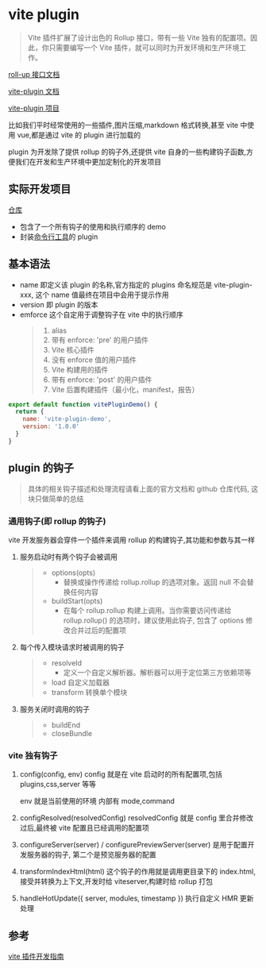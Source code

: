 # vite plugin

> Vite 插件扩展了设计出色的 Rollup 接口，带有一些 Vite 独有的配置项。因此，你只需要编写一个 Vite 插件，就可以同时为开发环境和生产环境工作。

[roll-up 接口文档](https://www.rollupjs.com/plugin-development/)

[vite-plugin 文档](https://cn.vitejs.dev/guide/api-plugin.html)

[vite-plugin 项目](https://github.com/vitejs/awesome-vite?tab=readme-ov-file#plugins)

比如我们平时经常使用的一些插件,图片压缩,markdown 格式转换,甚至 vite 中使用 vue,都是通过 vite 的 plugin 进行加载的

plugin 为开发除了提供 rollup 的钩子外,还提供 vite 自身的一些构建钩子函数,方便我们在开发和生产环境中更加定制化的开发项目

## 实际开发项目

[仓库](https://github.com/Gilfoyle-sy/song_vite_plugin_demo)

- 包含了一个所有钩子的使用和执行顺序的 demo
- 封装[命令行工具](/column/ClassNode/Prompts/)的 plugin

## 基本语法

- name 即定义该 plugin 的名称,官方指定的 plugins 命名规范是 vite-plugin-xxx, 这个 name 值最终在项目中会用于提示作用
- version 即 plugin 的版本
- emforce 这个自定用于调整钩子在 vite 中的执行顺序
  > 1. alias
  > 2. 带有 enforce: 'pre' 的用户插件
  > 3. Vite 核心插件
  > 4. 没有 enforce 值的用户插件
  > 5. Vite 构建用的插件
  > 6. 带有 enforce: 'post' 的用户插件
  > 7. Vite 后置构建插件（最小化，manifest，报告）

```js
export default function vitePluginDemo() {
  return {
    name: 'vite-plugin-demo',
    version: '1.0.0'
  }
}
```

## plugin 的钩子

> 具体的相关钩子描述和处理流程请看上面的官方文档和 github 仓库代码, 这块只做简单的总结

### 通用钩子(即 rollup 的钩子)

vite 开发服务器会穿件一个插件来调用 rollup 的构建钩子,其功能和参数与其一样

1. 服务启动时有两个钩子会被调用

   > - options(opts)
   >   - 替换或操作传递给 rollup.rollup 的选项对象。返回 null 不会替换任何内容
   > - buildStart(opts)
   >   - 在每个 rollup.rollup 构建上调用。当你需要访问传递给 rollup.rollup() 的选项时，建议使用此钩子, 包含了 options 修改合并过后的配置项

2. 每个传入模块请求时被调用的钩子

   > - resolveId
   >   - 定义一个自定义解析器。解析器可以用于定位第三方依赖项等
   > - load 自定义加载器
   > - transform 转换单个模块

3. 服务关闭时调用的钩子

   > - buildEnd
   > - closeBundle

### vite 独有钩子

1. config(config, env)
   config 就是在 vite 启动时的所有配置项,包括 plugins,css,server 等等

   env 就是当前使用的环境 内部有 mode,command

2. configResolved(resolvedConfig)
   resolvedConfig 就是 config 里合并修改过后,最终被 vite 配置且已经调用的配置项

3. configureServer(server) / configurePreviewServer(server)
   是用于配置开发服务器的钩子, 第二个是预览服务器的配置

4. transformIndexHtml(html)
   这个钩子的作用就是调用更目录下的 index.html,接受并转换为上下文,开发时给 viteserver,构建时给 rollup 打包

5. handleHotUpdate({ server, modules, timestamp })
   执行自定义 HMR 更新处理

## 参考

[vite 插件开发指南](https://juejin.cn/post/6930878407559348231)
